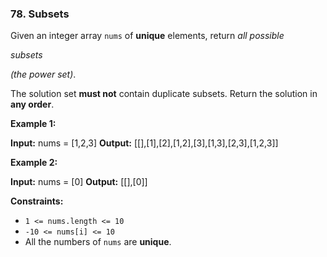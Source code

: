 ### 78\. Subsets

Given an integer array `nums` of **unique** elements, return _all possible_

_subsets_

_(the power set)_.

The solution set **must not** contain duplicate subsets. Return the solution in **any order**.

**Example 1:**

**Input:** nums = \[1,2,3\]
**Output:** \[\[\],\[1\],\[2\],\[1,2\],\[3\],\[1,3\],\[2,3\],\[1,2,3\]\]

**Example 2:**

**Input:** nums = \[0\]
**Output:** \[\[\],\[0\]\]

**Constraints:**

*   `1 <= nums.length <= 10`
*   `-10 <= nums[i] <= 10`
*   All the numbers of `nums` are **unique**.
